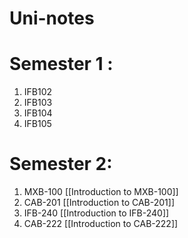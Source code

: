 # Uni-notes
# Semester 1 :
1. IFB102 
2. IFB103
3. IFB104
4. IFB105

# Semester 2:
1. MXB-100 [[Introduction to MXB-100]]
2. CAB-201 [[Introduction to CAB-201]]
3. IFB-240 [[Introduction to IFB-240]]
4. CAB-222 [[Introduction to CAB-222]]